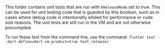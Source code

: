 This folder contains unit tests that are run with `kReleaseMode` set to true. This can be used for unit testing code that is guarded by this boolean, such as in cases where debug code is intentionally ellided for performance or code size reasons. The unit tests are still run in the VM and are not otherwise precompiled.

To run these test from the command line, use the command: `flutter test --dart-define=dart.vm.product=true test_release/`
